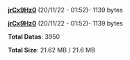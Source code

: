 [**jrCx9Hz0**](/data/jrCx9Hz0.txt) (20/11/22 - 01:52)- 1139 bytes

[**jrCx9Hz0**](/data/jrCx9Hz0.txt) (20/11/22 - 01:52)- 1139 bytes

**Total Datas**: 3950

**Total Size**: 21.62 MB / 21.6 MB